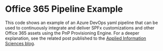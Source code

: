 # Office 365 Pipeline Example

This code shows an example of an Azure DevOps yaml pipeline that can be used to continuously integrate and deliver SPFx customizations and other Office 365 assets using the PnP Provisioning Engine. For a deeper explanation, see the related post published to the [Applied Information Sciences blog](https://www.appliedis.com/blog/).
